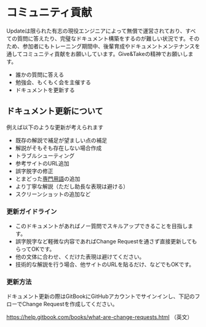 # コミュニティ貢献

Updateは限られた有志の現役エンジニアによって無償で運営されており、すべての質問に答えたり、完璧なドキュメント構築をするのが難しい状況です。そのため、参加者にもトレーニング期間中、後輩育成やドキュメントメンテナンスを通してコミュニティ貢献をお願いしています。Give&Takeの精神でお願いします。

- 誰かの質問に答える
- 勉強会、もくもく会を主催する
- ドキュメントを更新する

## ドキュメント更新について

例えば以下のような更新が考えられます

- 既存の解説で補足が望ましい点の補足
- 解説がそもそも存在しない場合作成
- トラブルシューティング
- 参考サイトのURL追加
- 誤字脱字の修正
- とまどった[専門用語](develop/terminology.md)の追加
- より丁寧な解説（ただし助長な表現は避ける）
- スクリーンショットの追加など

### 更新ガイドライン

- このドキュメントがあればノー質問でスキルアップできることを目指します。
- 誤字脱字など軽微な内容であればChange Requestを通さず直接更新してもらってOKです。
- 他の文体に合わせ、くだけた表現は避けてください。
- 技術的な解説を行う場合、他サイトのURLを貼るだけ、などでもOKです。

### 更新方法

ドキュメント更新の際はGitBookにGitHubアカウントでサインインし、下記のフローでChange Requestを作成してください。

https://help.gitbook.com/books/what-are-change-requests.html （英文）
